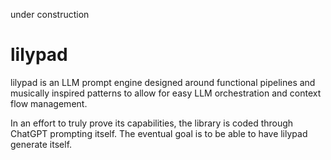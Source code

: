 under construction

# lilypad

lilypad is an LLM prompt engine designed around functional pipelines and musically inspired patterns to allow for easy LLM orchestration and context flow management.

In an effort to truly prove its capabilities, the library is coded through ChatGPT prompting itself. The eventual goal is to be able to have lilypad generate itself.